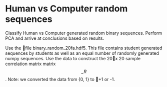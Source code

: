# Human vs Computer random sequences
Classify Human vs Computer generated random binary sequences. Perform PCA and arrive at conclusions based on results.

Use the file binary_random_20fa.hdf5. This file contains student generated sequences by students as well as an equal number of randomly generated numpy sequences. Use the data to construct the 20x 20 sample correlation matrix matrix $$\hat_{R}$$. Note: we converted the data from {0, 1} to +1 or -1.
